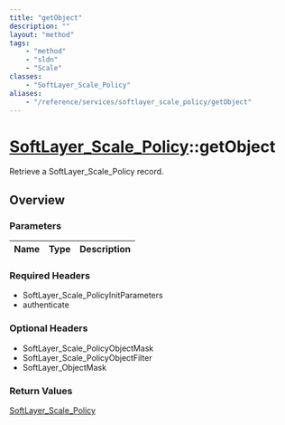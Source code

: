 ```yaml
---
title: "getObject"
description: ""
layout: "method"
tags:
    - "method"
    - "sldn"
    - "Scale"
classes:
    - "SoftLayer_Scale_Policy"
aliases:
    - "/reference/services/softlayer_scale_policy/getObject"
---
```

# [SoftLayer_Scale_Policy](/reference/services/SoftLayer_Scale_Policy)::getObject

Retrieve a SoftLayer_Scale_Policy record.


## Overview 


### Parameters 
|Name | Type | Description |
| --- | --- | --- |


### Required Headers
* SoftLayer_Scale_PolicyInitParameters
* authenticate

### Optional Headers
* SoftLayer_Scale_PolicyObjectMask
* SoftLayer_Scale_PolicyObjectFilter
* SoftLayer_ObjectMask

### Return Values
<a href='/reference/datatypes/SoftLayer_Scale_Policy'>SoftLayer_Scale_Policy </a>

